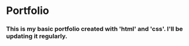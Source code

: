 # Portfolio
### This is my basic portfolio created with 'html' and 'css'. I'll be updating it regularly.
